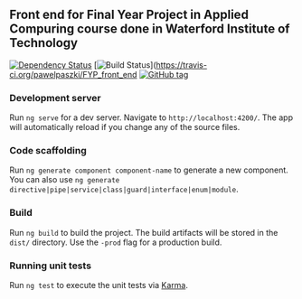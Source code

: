 ## Front end for Final Year Project in Applied Compuring course done in Waterford Institute of Technology

[![Dependency Status](https://david-dm.org/pawelpaszki/FYP_front_end.svg)](https://david-dm.org/pawelpaszki/FYP_front_end) [![Build Status](https://travis-ci.org/pawelpaszki/FYP_front_end.svg?branch=master)](https://travis-ci.org/pawelpaszki/FYP_front_end [![GitHub tag](https://img.shields.io/github/tag/pawelpaszki/FYP_front_end.svg)](https://github.com/pawelpaszki/FYP_front_end)

### Development server

Run `ng serve` for a dev server. Navigate to `http://localhost:4200/`. The app will automatically reload if you change any of the source files.

### Code scaffolding

Run `ng generate component component-name` to generate a new component. You can also use `ng generate directive|pipe|service|class|guard|interface|enum|module`.

### Build

Run `ng build` to build the project. The build artifacts will be stored in the `dist/` directory. Use the `-prod` flag for a production build.

### Running unit tests

Run `ng test` to execute the unit tests via [Karma](https://karma-runner.github.io).
